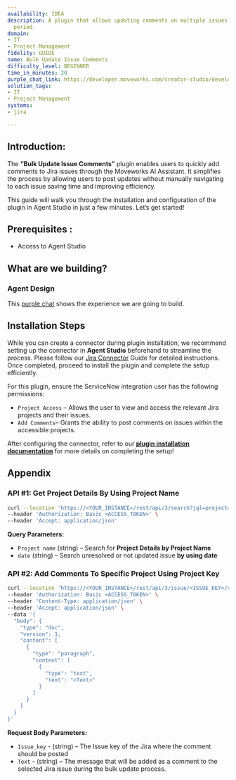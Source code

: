 ```yaml
---
availability: IDEA
description: A plugin that allows updating comments on multiple issues over a specified
  period.
domain:
- IT
- Project Management
fidelity: GUIDE
name: Bulk Update Issue Comments
difficulty_level: BEGINNER
time_in_minutes: 20
purple_chat_link: https://developer.moveworks.com/creator-studio/developer-tools/purple-chat/?conversation=%7B%22startTimestamp%22%3A%2211%3A43+AM%22%2C%22messages%22%3A%5B%7B%22parts%22%3A%5B%7B%22richText%22%3A%22I+want+to+add+a+comment+to+all+unresolved+issues+in+the+%27PROJ%27+project+that+haven%27t+been+updated+in+over+a+week.%22%7D%5D%2C%22role%22%3A%22user%22%7D%2C%7B%22parts%22%3A%5B%7B%22richText%22%3A%22%3Cp%3EI+can+do+that.+What+is+the+comment+you+would+like+to+add%3F%3C%2Fp%3E%22%7D%5D%2C%22role%22%3A%22assistant%22%7D%2C%7B%22parts%22%3A%5B%7B%22richText%22%3A%22%3Cp%3EPlease+add+%27Please+update+your+ticket.%27%3C%2Fp%3E%22%7D%5D%2C%22role%22%3A%22user%22%7D%2C%7B%22parts%22%3A%5B%7B%22reasoningSteps%22%3A%5B%7B%22richText%22%3A%22Searching+%3Cb%3EJira%3C%2Fb%3E+for+issues+in+project+%27PROJ%27+that+have+been+unresolved+for+7%2B+days.%22%2C%22status%22%3A%22success%22%7D%5D%7D%2C%7B%22richText%22%3A%22%3Cp%3EOkay%2C+I+found+%3Cstrong%3E12+issues%3C%2Fstrong%3E+matching+your+criteria.+I+am+ready+to+add+the+following+comment+to+all+of+them%3A%3C%2Fp%3E%5Cn%3Cp%3EPlease+update+your+ticket.%3Cbr%3E%5Cn%3Cbr%3E%5Cn%3C%2Fp%3E%5Cn%3Cp%3EShall+I+proceed%3F%3C%2Fp%3E%22%7D%2C%7B%22buttons%22%3A%5B%7B%22buttonText%22%3A%22Add+Comment%22%2C%22style%22%3A%22filled%22%7D%2C%7B%22buttonText%22%3A%22Cancel%22%2C%22style%22%3A%22outlined%22%7D%5D%7D%5D%2C%22role%22%3A%22assistant%22%7D%2C%7B%22parts%22%3A%5B%7B%22richText%22%3A%22Add+Comment%22%7D%5D%2C%22role%22%3A%22user%22%7D%2C%7B%22parts%22%3A%5B%7B%22richText%22%3A%22%3Cp%3EDone.+I%27ve+added+the+comment+to+all+12+issues+in+%3Cb%3EJira%3C%2Fb%3E.%3C%2Fp%3E%22%7D%5D%2C%22role%22%3A%22assistant%22%7D%5D%7D
solution_tags:
- IT
- Project Management
systems:
- jira

---
```

## **Introduction:**

The **“Bulk Update Issue Comments”** plugin enables users to quickly add comments to Jira issues through the Moveworks AI Assistant. It simplifies the process by allowing users to post updates without manually navigating to each issue saving time and improving efficiency.

This guide will walk you through the installation and configuration of the plugin in Agent Studio in just a few minutes. Let’s get started!

## **Prerequisites :**

- Access to Agent Studio

## **What are we building?**

### **Agent Design**

This [purple chat](https://developer.moveworks.com/creator-studio/developer-tools/purple-chat/?conversation=%7B%22startTimestamp%22%3A%2211%3A43+AM%22%2C%22messages%22%3A%5B%7B%22parts%22%3A%5B%7B%22richText%22%3A%22I+want+to+add+a+comment+to+all+unresolved+issues+in+the+%27PROJ%27+project+that+haven%27t+been+updated+in+over+a+week.%22%7D%5D%2C%22role%22%3A%22user%22%7D%2C%7B%22parts%22%3A%5B%7B%22richText%22%3A%22%3Cp%3EI+can+do+that.+What+is+the+comment+you+would+like+to+add%3F%3C%2Fp%3E%22%7D%5D%2C%22role%22%3A%22assistant%22%7D%2C%7B%22parts%22%3A%5B%7B%22richText%22%3A%22%3Cp%3EPlease+add+%27Please+update+your+ticket.%27%3C%2Fp%3E%22%7D%5D%2C%22role%22%3A%22user%22%7D%2C%7B%22parts%22%3A%5B%7B%22reasoningSteps%22%3A%5B%7B%22richText%22%3A%22Searching+%3Cb%3EJira%3C%2Fb%3E+for+issues+in+project+%27PROJ%27+that+have+been+unresolved+for+7%2B+days.%22%2C%22status%22%3A%22success%22%7D%5D%7D%2C%7B%22richText%22%3A%22%3Cp%3EOkay%2C+I+found+%3Cstrong%3E12+issues%3C%2Fstrong%3E+matching+your+criteria.+I+am+ready+to+add+the+following+comment+to+all+of+them%3A%3C%2Fp%3E%5Cn%3Cp%3EPlease+update+your+ticket.%3Cbr%3E%5Cn%3Cbr%3E%5Cn%3C%2Fp%3E%5Cn%3Cp%3EShall+I+proceed%3F%3C%2Fp%3E%22%7D%2C%7B%22buttons%22%3A%5B%7B%22buttonText%22%3A%22Add+Comment%22%2C%22style%22%3A%22filled%22%7D%2C%7B%22buttonText%22%3A%22Cancel%22%2C%22style%22%3A%22outlined%22%7D%5D%7D%5D%2C%22role%22%3A%22assistant%22%7D%2C%7B%22parts%22%3A%5B%7B%22richText%22%3A%22Add+Comment%22%7D%5D%2C%22role%22%3A%22user%22%7D%2C%7B%22parts%22%3A%5B%7B%22richText%22%3A%22%3Cp%3EDone.+I%27ve+added+the+comment+to+all+12+issues+in+%3Cb%3EJira%3C%2Fb%3E.%3C%2Fp%3E%22%7D%5D%2C%22role%22%3A%22assistant%22%7D%5D%7D) shows the experience we are going to build.

## **Installation Steps**

While you can create a connector during plugin installation, we recommend setting up the connector in **Agent Studio** beforehand to streamline the process. Please follow our [Jira Connector](https://developer.moveworks.com/marketplace/package/?id=jira&hist=home%20AI%20Agent%20Marketplace:%20Explore%20&%20Install%20100+%20AI%20Agents%20Moveworks%20AI%20Agent%20Marketplace%20lets%20customers%20explore%20100+%20installable%20agents%20to%20customize%20their%20Moveworks%20AI%20Assistant.%20Explore%20the%20agent%20marketplace%20today.) Guide for detailed instructions. Once completed, proceed to install the plugin and complete the setup efficiently.

For this plugin, ensure the ServiceNow integration user has the following permissions:

- `Project Access` – Allows the user to view and access the relevant Jira projects and their issues.
- `Add Comments`– Grants the ability to post comments on issues within the accessible projects.

After configuring the connector, refer to our [**plugin installation documentation**](https://help.moveworks.com/docs/ai-agent-marketplace-installation) for more details on completing the setup!

## **Appendix**

### **API #1: Get Project Details By Using Project Name**

```bash
curl --location 'https://<YOUR_INSTANCE>/rest/api/3/search?jql=project=<project_name> AND status!="Done" AND updated>=<date> ORDER BY created DESC' \
--header 'Authorization: Basic <ACCESS_TOKEN>' \
--header 'Accept: application/json'
```

**Query Parameters:**

- `Project name` (string) – Search for **Project  Details by Project Name**
- `date` (string) – Search unresolved  or not updated issue **by using date**

### **API #2: Add Comments To Specific Project Using Project Key**

```bash
curl --location 'https://<YOUR_INSTANCE>/rest/api/3/issue/<ISSUE_KEY>/comment' \
--header 'Authorization: Basic <ACCESS_TOKEN>' \
--header 'Content-Type: application/json' \
--header 'Accept: application/json' \
--data '{
  "body": {
    "type": "doc",
    "version": 1,
    "content": [
      {
        "type": "paragraph",
        "content": [
          {
            "type": "text",
            "text": "<Text>"
          }
        ]
      }
    ]
  }
}'

```

**Request Body Parameters:**

- `Issue_key` - (string) – The Issue key of the Jira  where the comment should be posted
- `Text` - (string) –  The message that will be added as a comment to the selected Jira issue during the bulk update process.
